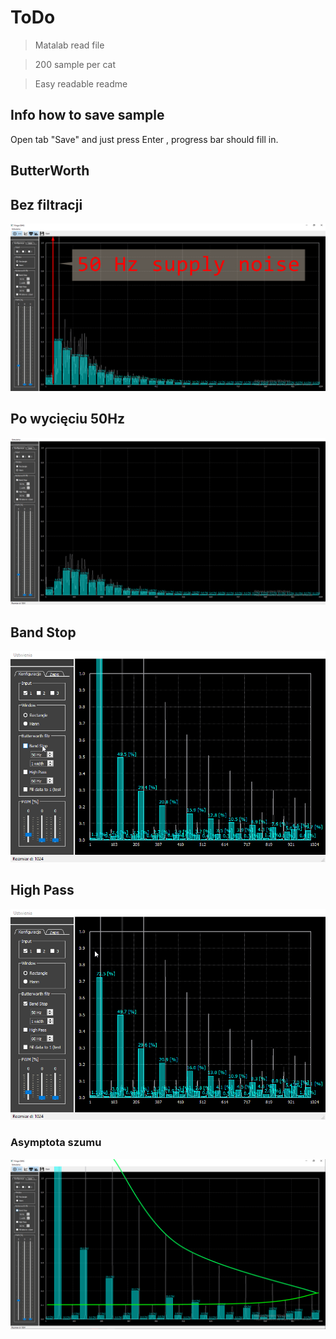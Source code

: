 # ToDo
> Matalab read file

> 200 sample per cat

>Easy readable readme
## Info how to save sample
 Open tab "Save" and just press <kbh> Enter </kbh>, progress bar should fill in.

## ButterWorth
## Bez filtracji
<img src="docs/no.png">

## Po wycięciu 50Hz

<img src="docs/filtered.png">

## Band Stop

<img src="docs/bandStop.gif">

## High Pass
<img src="docs/highPass.gif">

### Asymptota szumu 
<img src="docs/noise.png">

